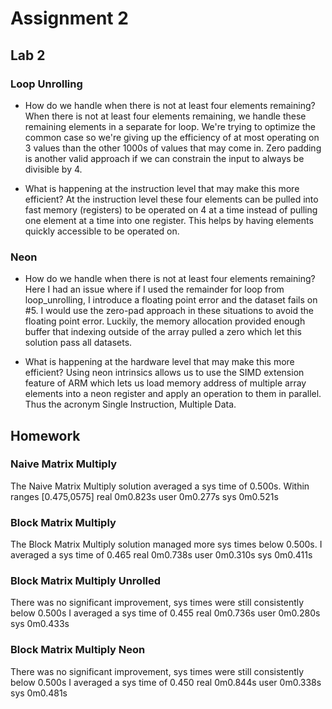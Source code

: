 # Assignment 2

## Lab 2

### Loop Unrolling
* How do we handle when there is not at least four elements remaining?
When there is not at least four elements remaining, we handle these remaining elements in a separate for loop. 
We're trying to optimize the common case so we're giving up the efficiency of at most operating on 3 values than the other 1000s of values that may come in.
Zero padding is another valid approach if we can constrain the input to always be divisible by 4.

* What is happening at the instruction level that may make this more efficient?
At the instruction level these four elements can be pulled into fast memory (registers) to be operated on 4 at a time instead of pulling one element at a time into one register. 
This helps by having elements quickly accessible to be operated on.

### Neon
* How do we handle when there is not at least four elements remaining?
Here I had an issue where if I used the remainder for loop from loop_unrolling, I introduce a floating point error and the dataset fails on #5.
I would use the zero-pad approach in these situations to avoid the floating point error. 
Luckily, the memory allocation provided enough buffer that indexing outside of the array pulled a zero which let this solution pass all datasets.

* What is happening at the hardware level that may make this more efficient?
Using neon intrinsics allows us to use the SIMD extension feature of ARM which lets us load memory address of multiple array elements into a neon register and apply an operation to them in parallel. 
Thus the acronym Single Instruction, Multiple Data.

## Homework
### Naive Matrix Multiply
The Naive Matrix Multiply solution averaged a sys time of 0.500s. Within ranges [0.475,0575]
real    0m0.823s
user    0m0.277s
sys     0m0.521s

### Block Matrix Multiply
The Block Matrix Multiply solution managed more sys times below 0.500s.
I averaged a sys time of 0.465
real    0m0.738s
user    0m0.310s
sys     0m0.411s

### Block Matrix Multiply Unrolled
There was no significant improvement, sys times were still consistently below 0.500s
I averaged a sys time of 0.455
real    0m0.736s
user    0m0.280s
sys     0m0.433s

### Block Matrix Multiply Neon
There was no significant improvement, sys times were still consistently below 0.500s
I averaged a sys time of 0.450
real    0m0.844s
user    0m0.338s
sys     0m0.481s